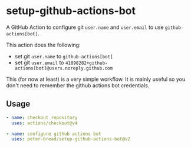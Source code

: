 # setup-github-actions-bot

A GitHub Action to configure git `user.name` and `user.email` to use `github-actions[bot]`.

This action does the following:

- set git `user.name` to `github-actions[bot]`
- set git `user.email` to `41898282+github-actions[bot]@users.noreply.github.com`

This (for now at least) is a very simple workflow. It is mainly useful so you
don't need to remember the github actions bot credentials.

## Usage

```yaml
- name: checkout repository
  uses: actions/checkout@v4

- name: configure github actions bot
  uses: peter-bread/setup-github-actions-bot@v2
```
